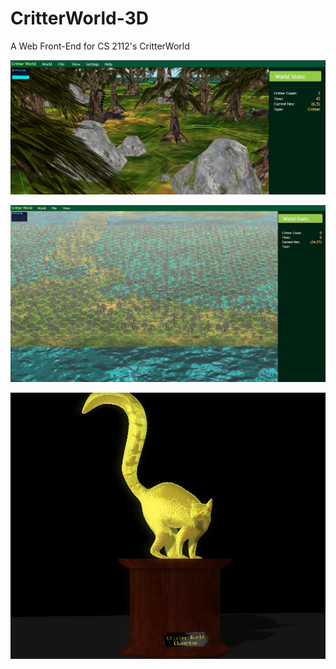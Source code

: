 CritterWorld-3D
===============

A Web Front-End for CS 2112's CritterWorld 


![Screenshot 1](https://raw.githubusercontent.com/bae43/CritterWorld-3D/master/screenshots/ss1.jpg "Screenshot 1")

![Screenshot 2](https://raw.githubusercontent.com/bae43/CritterWorld-3D/master/screenshots/ss2.jpg "Screenshot 2")

![Screenshot 2](https://raw.githubusercontent.com/bae43/CritterWorld-3D/master/screenshots/cw17.jpg "Screenshot 3")

